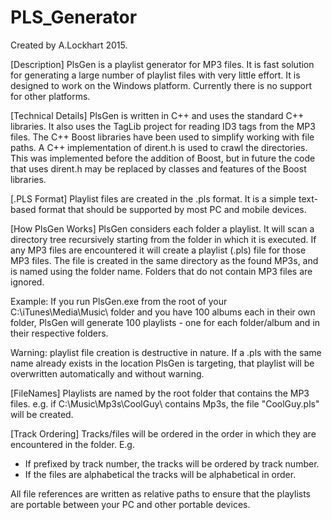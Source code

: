 # PLS_Generator
Created by A.Lockhart 2015. 

[Description]
PlsGen is a playlist generator for MP3 files. It is fast solution for generating a large number of 
playlist files with very little effort. It is designed to work on the Windows platform. 
Currently there is no support for other platforms. 

[Technical Details]
PlsGen is written in C++ and uses the standard C++ libraries. 
It also uses the TagLib project for reading ID3 tags from the MP3 files. 
The C++ Boost libraries have been used to simplify working with file paths. 
A C++ implementation of dirent.h is used to crawl the directories. This was implemented
before the addition of Boost, but in future the code that uses dirent.h may be replaced by 
classes and features of the Boost libraries. 

[.PLS Format]
Playlist files are created in the .pls format. 
It is a simple text-based format that should be supported by most PC and mobile devices.

[How PlsGen Works]
PlsGen considers each folder a playlist. 
It will scan a directory tree recursively starting from the folder in which it is executed.
If any MP3 files are encountered it will create a playlist (.pls) file for those MP3 files. 
The file is created in the same directory as the found MP3s, and is named using the folder name. 
Folders that do not contain MP3 files are ignored. 

Example: 
If you run PlsGen.exe from the root of your C:\iTunes\Media\Music\ folder and you 
have 100 albums each in their own folder, PlsGen will generate 100 playlists - one for each folder/album
and in their respective folders. 

Warning: playlist file creation is destructive in nature. If a .pls with the same name already exists in 
the location PlsGen is targeting, that playlist will be overwritten automatically and without warning. 

[FileNames]
Playlists are named by the root folder that contains the MP3 files. 
e.g. if C:\Music\Mp3s\CoolGuy\ contains Mp3s, the file "CoolGuy.pls" will be created. 

[Track Ordering]
Tracks/files will be ordered in the order in which they are encountered in the folder. 
E.g. 
- If prefixed by track number, the tracks will be ordered by track number. 
- If the files are alphabetical the tracks will be alphabetical in order. 

All file references are written as relative paths to ensure that the playlists are portable
between your PC and other portable devices. 

